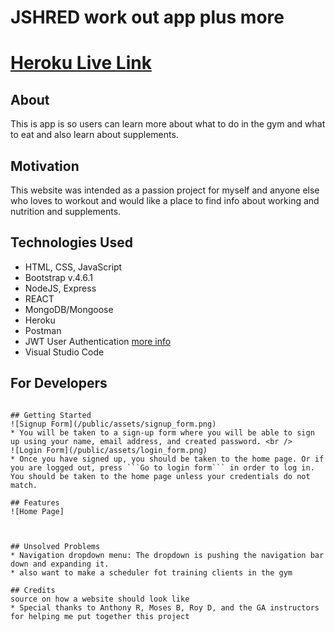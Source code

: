 # JSHRED work out app plus more

# [Heroku Live Link](https://gym-life.herokuapp.com/)

## About

This is app is so users can learn more about what to do in the gym and what to eat and also learn about supplements.

## Motivation

This website was intended as a passion project for myself and anyone else who loves to workout and would like a place to find info about working and nutrition and supplements.

## Technologies Used

- HTML, CSS, JavaScript
- Bootstrap v.4.6.1
- NodeJS, Express
- REACT
- MongoDB/Mongoose
- Heroku
- Postman
- JWT User Authentication [more info](https://jwt.io/introduction)
- Visual Studio Code

## For Developers

````

## Getting Started
![Signup Form](/public/assets/signup_form.png)
* You will be taken to a sign-up form where you will be able to sign up using your name, email address, and created password. <br />
![Login Form](/public/assets/login_form.png)
* Once you have signed up, you should be taken to the home page. Or if you are logged out, press ```Go to login form``` in order to log in. You should be taken to the home page unless your credentials do not match.

## Features
![Home Page]



## Unsolved Problems
* Navigation dropdown menu: The dropdown is pushing the navigation bar down and expanding it.
* also want to make a scheduler fot training clients in the gym

## Credits
source on how a website should look like
* Special thanks to Anthony R, Moses B, Roy D, and the GA instructors for helping me put together this project
````
